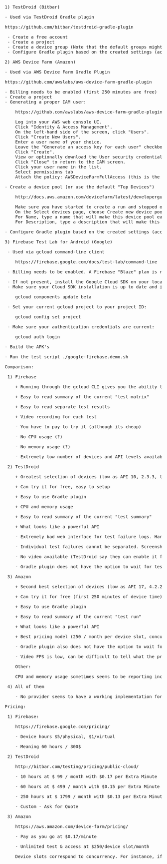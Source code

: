 <pre>
1) TestDroid (Bitbar)

- Used via TestDroid Gradle plugin

https://github.com/bitbar/testdroid-gradle-plugin

 - Create a free account
 - Create a project
 - Create a device group (Note that the default groups might not work)
 - Configure Gradle plugin based on the created settings (account, password, project, device group etc).

2) AWS Device Farm (Amazon)

- Used via AWS Device Farm Gradle Plugin

https://github.com/awslabs/aws-device-farm-gradle-plugin

- Billing needs to be enabled (first 250 minutes are free)
- Create a project
- Generating a proper IAM user:

	https://github.com/awslabs/aws-device-farm-gradle-plugin

	Log into your AWS web console UI.
	Click "Identity & Access Management".
	On the left-hand side of the screen, click "Users".
	Click "Create New Users".
	Enter a user name of your choice.
	Leave the "Generate an access key for each user" checkbox checked.
	Click "Create".
	View or optionally download the User security credentials that were created; you will them them later.
	Click "Close" to return to the IAM screen.
	Click your user name in the list.
	Select permissions tab
	Attach the policy: AWSDeviceFarmFullAccess (this is the only policy related to device farm)

- Create a device pool (or use the default "Top Devices")

	http://docs.aws.amazon.com/devicefarm/latest/developerguide/how-to-create-device-pool.html

    Make sure you have started to create a run and stopped on the Select devices page in the Create a new run wizard.
	On the Select devices page, choose Create new device pool.
	For Name, type a name that will make this device pool easy to identify in the future.
	For Description, type a description that will make this device pool easy to identify in the future.

- Configure Gradle plugin based on the created settings (access key, secret key, project, device group etc).
    
3) Firebase Test Lab for Android (Google)

 - Used via gcloud command-line client

    https://firebase.google.com/docs/test-lab/command-line

 - Billing needs to be enabled. A Firebase "Blaze" plan is required to use Test Lab.

 - If not present, install the Google Cloud SDK on your local system.
 - Make sure your Cloud SDK installation is up to date and includes the gcloud beta commands:

	gcloud components update beta

 - Set your current gcloud project to your project ID:

	gcloud config set project <YOUR-PROJECT-ID>

 - Make sure your authentication credentials are current:

	gcloud auth login

- Build the APK's

- Run the test script ./google-firebase.demo.sh 

Comparison:

 1) Firebase

 	+ Running through the gcloud CLI gives you the ability to wait for tests to complete

 	+ Easy to read summary of the current "test matrix"

 	+ Easy to read separate test results

 	+ Video recording for each test

 	- You have to pay to try it (although its cheap)

 	- No CPU usage (?)

 	- No memory usage (?)

 	- Extremely low number of devices and API levels available

 2) TestDroid

 	+ Greatest selection of devices (low as API 10, 2.3.3, two devices)

 	+ Can try it for free, easy to setup

 	+ Easy to use Gradle plugin

 	+ CPU and memory usage

 	+ Easy to read summary of the current "test summary"

 	+ What looks like a powerful API

 	- Extremely bad web interface for test failure logs. Hard to read with several failures

 	- Individual test failures cannot be separated. Screenshots can be hard to match to the failure.

 	- No video available (TestDroid say they can enable it for paying customers)

 	- Gradle plugin does not have the option to wait for tests to complete and print results on commandline

 3) Amazon

 	+ Second best selection of devices (low as API 17, 4.2.2)

 	+ Can try it for free (first 250 minutes of device time), easy to setup

 	+ Easy to use Gradle plugin

 	+ Easy to read summary of the current "test run"

 	+ What looks like a powerful API

 	+ Best pricing model (250 / month per device slot, concurrency meaning how many devices can be tested at a time, no hourly limit etc)

	- Gradle plugin also does not have the option to wait for tests to complete and print results on commandline

	- Video FPS is low, can be difficult to tell what the problem actually was

	Other:

	CPU and memory usage sometimes seems to be reporting incorrect values

 4) All of them

 	- No provider seems to have a working implementation for generating summaries from multiple weeks etc. TestDroid is the only one that theoretically supports this.

Pricing:

 1) Firebase:

    https://firebase.google.com/pricing/
    
    - Device hours $5/physical, $1/virtual
    
    - Meaning 60 hours / 300$

 2) TestDroid

    http://bitbar.com/testing/pricing/public-cloud/	
    
    - 10 hours at $ 99 / month with $0.17 per Extra Minute
    
    - 60 hours at $ 499 / month with $0.15 per Extra Minute
    
    - 250 hours at $ 1799 / month with $0.13 per Extra Minute
    
    - Custom - Ask for Quote
        
 3) Amazon
    
    https://aws.amazon.com/device-farm/pricing/ 	
    
    - Pay as you go at $0.17/minute
    
    - Unlimited test & access at $250/device slot/month
    
    Device slots correspond to concurrency. For instance, if you purchase ten automated test Android device slots and schedule a run on 100 Android devices, Device Farm will execute your tests on up to ten devices at a time until all tests are completed on your selected devices.

</pre>

